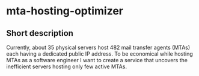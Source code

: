 # mta-hosting-optimizer

## Short description
Currently, about 35 physical servers host 482 mail transfer agents (MTAs) each having a dedicated public IP address. To be economical while hosting MTAs as a software engineer I want to create a service that uncovers the inefficient servers hosting only few active MTAs.
